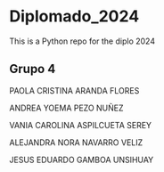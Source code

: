 # Diplomado_2024
This is a Python repo for the diplo 2024

## Grupo 4
PAOLA CRISTINA ARANDA FLORES	

ANDREA YOEMA PEZO NUÑEZ	

VANIA CAROLINA ASPILCUETA SEREY

ALEJANDRA NORA NAVARRO VELIZ

JESUS EDUARDO GAMBOA UNSIHUAY
